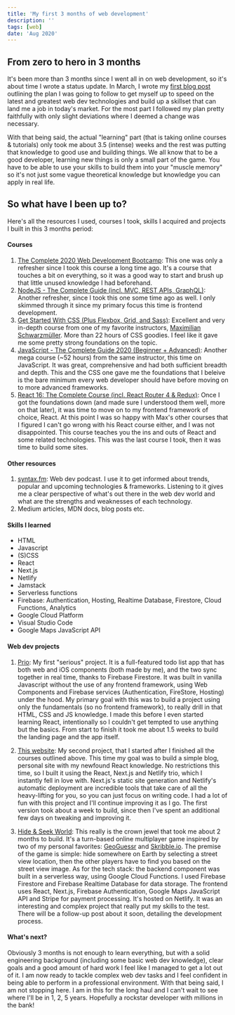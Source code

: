 ```yaml
---
title: 'My first 3 months of web development'
description: ''
tags: [web]
date: 'Aug 2020'
---
```


## From zero to hero in 3 months

It's been more than 3 months since I went all in on web development, so it's about time I wrote a status update. In March, I wrote my [first blog post](/posts/post1) outlining the plan I was going to follow to get myself up to speed on the latest and greatest web dev technologies and build up a skillset that can land me a job in today's market. For the most part I followed my plan pretty faithfully with only slight deviations where I deemed a change was necessary.

With that being said, the actual "learning" part (that is taking online courses & tutorials) only took me about 3.5 (intense) weeks and the rest was putting that knowledge to good use and building things.
We all know that to be a good developer, learning new things is only a small part of the game. You have to be able to use your skills to build them into your "muscle memory" so it's not just some vague theoretical knowledge but knowledge you can apply in real life.

## So what have I been up to?

Here's all the resources I used, courses I took, skills I acquired and projects I built in this 3 months period:

#### Courses

1. [The Complete 2020 Web Development Bootcamp](https://www.udemy.com/course/the-complete-web-development-bootcamp/): This one was only a refresher since I took this course a long time ago. It's a course that touches a bit on everything, so it was a good way to start and brush up that little unused knowledge I had beforehand.
2. [NodeJS - The Complete Guide (incl. MVC, REST APIs, GraphQL)](https://www.udemy.com/course/nodejs-the-complete-guide/): Another refresher, since I took this one some time ago as well. I only skimmed through it since my primary focus this time is frontend development.
3. [Get Started With CSS (Plus Flexbox, Grid, and Sass)](https://www.udemy.com/course/css-the-complete-guide-incl-flexbox-grid-sass/): Excellent and very in-depth course from one of my favorite instructors, [Maximilian Schwarzmüller](https://www.udemy.com/user/maximilian-schwarzmuller/). More than 22 hours of CSS goodies. I feel like it gave me some pretty strong foundations on the topic.
4. [JavaScript - The Complete Guide 2020 (Beginner + Advanced)](https://www.udemy.com/course/javascript-the-complete-guide-2020-beginner-advanced/): Another mega course (~52 hours) from the same instructor, this time on JavaScript. It was great, comprehensive and had both sufficient breadth and depth. This and the CSS one gave me the foundations that I beleive is the bare minimum every web developer should have before moving on to more advanced frameworks.
5. [React 16: The Complete Course (incl. React Router 4 & Redux)](https://www.udemy.com/course/react-the-complete-guide-incl-redux/): Once I got the foundations down (and made sure I understood them well, more on that later), it was time to move on to my frontend framework of choice, React. At this point I was so happy with Max's other courses that I figured I can't go wrong with his React course either, and I was not disappointed. This course teaches you the ins and outs of React and some related technologies. This was the last course I took, then it was time to build some sites.

#### Other resources

1. [syntax.fm](https://syntax.fm): Web dev podcast. I use it to get informed about trends, popular and upcoming technologies & frameworks. Listening to it gives me a clear perspective of what's out there in the web dev world and what are the strengths and weaknesses of each technology.
2. Medium articles, MDN docs, blog posts etc.

#### Skills I learned

-   HTML
-   Javascript
-   (S)CSS
-   React
-   Next.js
-   Netlify
-   Jamstack
-   Serverless functions
-   Firebase: Authentication, Hosting, Realtime Database, Firestore, Cloud Functions, Analytics
-   Google Cloud Platform
-   Visual Studio Code
-   Google Maps JavaScript API

#### Web dev projects

1. [Prio](https://prio-landing.firebaseapp.com/): My first "serious" project. It is a full-featured todo list app that has both web and iOS components (both made by me), and the two sync together in real time, thanks to Firebase Firestore. It was built in vanilla Javascript without the use of any frontend framework, using Web Components and Firebase services (Authentication, FireStore, Hosting) under the hood. My primary goal with this was to build a project using only the fundamentals (so no frontend framework), to really drill in that HTML, CSS and JS knowledge. I made this before I even started learning React, intentionally so I couldn't get tempted to use anything but the basics. From start to finish it took me about 1.5 weeks to build the landing page and the app itself.

2. [This website](https://istvan-kreisz.com/): My second project, that I started after I finished all the courses outlined above. This time my goal was to build a simple blog, personal site with my newfound React knowledge. No restrictions this time, so I built it using the React, Next.js and Netlify trio, which I instantly fell in love with. Next.js's static site generation and Netlify's automatic deployment are incredible tools that take care of all the heavy-lifting for you, so you can just focus on writing code. I had a lot of fun with this project and I'll continue improving it as I go. The first version took about a week to build, since then I've spent an additional few days on tweaking and improving it.

3. [Hide & Seek World](https://hideandseek.world/): This really is the crown jewel that took me about 2 months to build. It's a turn-based online multiplayer game inspired by two of my personal favorites: [GeoGuessr](https://www.geoguessr.com/) and [Skribble.io](https://skribbl.io/). The premise of the game is simple: hide somewhere on Earth by selecting a street view location, then the other players have to find you based on the street view image. As for the tech stack: the backend component was built in a serverless way, using Google Cloud Functions. I used Firebase Firestore and Firebase Realtime Database for data storage. The frontend uses React, Next.js, Firebase Authentication, Google Maps JavaScript API and Stripe for payment processing. It's hosted on Netlify. It was an interesting and complex project that really put my skills to the test. There will be a follow-up post about it soon, detailing the development process.

#### What's next?

Obviously 3 months is not enough to learn everything, but with a solid engineering background (including some basic web dev knowledge), clear goals and a good amount of hard work I feel like I managed to get a lot out of it. I am now ready to tackle complex web dev tasks and I feel confident in being able to perform in a professional environment. With that being said, I am not stopping here. I am in this for the long haul and I can't wait to see where I'll be in 1, 2, 5 years. Hopefully a rockstar developer with millions in the bank!
